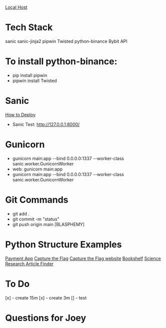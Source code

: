 [Local Host](http://127.0.0.1:8000/webhook)


# Tech Stack #
sanic
sanic-jinja2
pipwin
Twisted
python-binance
Bybit API


# To install python-binance: #
-  pip install pipwin
-  pipwin install Twisted


# Sanic #
[How to Deploy](https://sanic.readthedocs.io/en/latest/sanic/deploying.html)
- Sanic Test: http://127.0.0.1:8000/


# Gunicorn #
- gunicorn main:app --bind 0.0.0.0:1337 --worker-class sanic.worker.GunicornWorker
- web: gunicorn main:app
- gunicorn main:app --bind 0.0.0.0:1337 --worker-class sanic.worker.GunicornWorker


# Git Commands #
- git add .
- git commit -m "status"
- git push origin main  [BLASPHEMY]


# Python Structure Examples #
[Payment App](https://github.com/braintree/braintree_flask_example)
[Capture the Flag](https://github.com/CTFd/CTFd)
[Capture the Flag website](https://ctfd.io/)
[Bookshelf](https://github.com/damyanbogoev/flask-bookshelf)
[Science Research Article Finder](https://github.com/danielhomola/science_flask)


# To Do #
[x] - create 15m
[x] - create 3m
[] - test

# Questions for Joey #

